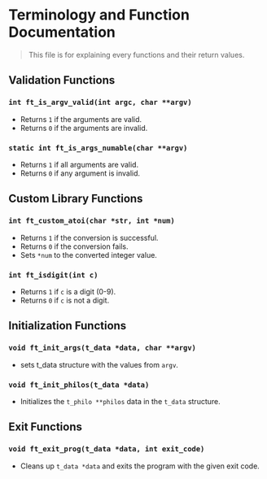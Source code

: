 # Terminology and Function Documentation

> This file is for explaining every functions and their return values.

## Validation Functions

### `int ft_is_argv_valid(int argc, char **argv)`

- Returns `1` if the arguments are valid.
- Returns `0` if the arguments are invalid.

### `static int ft_is_args_numable(char **argv)`

- Returns `1` if all arguments are valid.
- Returns `0` if any argument is invalid.

## Custom Library Functions

### `int ft_custom_atoi(char *str, int *num)`

- Returns `1` if the conversion is successful.
- Returns `0` if the conversion fails.
- Sets `*num` to the converted integer value.

### `int ft_isdigit(int c)`

- Returns `1` if `c` is a digit (0-9).
- Returns `0` if `c` is not a digit.

## Initialization Functions

### `void ft_init_args(t_data *data, char **argv)`

- sets t_data structure with the values from `argv`.

### `void ft_init_philos(t_data *data)`

- Initializes the `t_philo **philos` data in the `t_data` structure.

## Exit Functions

### `void ft_exit_prog(t_data *data, int exit_code)`

- Cleans up `t_data *data` and exits the program with the given exit code.
